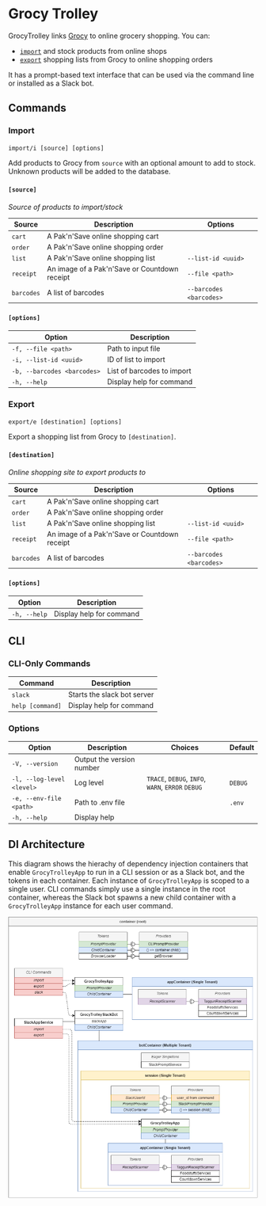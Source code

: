 # Grocy Trolley

GrocyTrolley links [Grocy](https://github.com/grocy/grocy/) to online grocery shopping. You can:

- [`import`](#import) and stock products from online shops
- [`export`](#export) shopping lists from Grocy to online shopping orders

It has a prompt-based text interface that can be used via the command line or installed as a Slack bot.

## Commands

### Import

```
import/i [source] [options]
```

Add products to Grocy from `source` with an optional amount to add to stock. Unknown products will be added to the database.

#### `[source]`

_Source of products to import/stock_

| Source     | Description                                   | Options                 |
| ---------- | --------------------------------------------- | ----------------------- |
| `cart`     | A Pak'n'Save online shopping cart             |                         |
| `order`    | A Pak'n'Save online shopping order            |                         |
| `list`     | A Pak'n'Save online shopping list             | `--list-id <uuid>`      |
| `receipt`  | An image of a Pak'n'Save or Countdown receipt | `--file <path>`         |
| `barcodes` | A list of barcodes                            | `--barcodes <barcodes>` |

#### `[options]`

| Option                      | Description                |
| --------------------------- | -------------------------- |
| `-f, --file <path>`         | Path to input file         |
| `-i, --list-id <uuid>`      | ID of list to import       |
| `-b, --barcodes <barcodes>` | List of barcodes to import |
| `-h, --help`                | Display help for command   |

### Export

```
export/e [destination] [options]
```

Export a shopping list from Grocy to `[destination]`.

#### `[destination]`

_Online shopping site to export products to_

| Source     | Description                                   | Options                 |
| ---------- | --------------------------------------------- | ----------------------- |
| `cart`     | A Pak'n'Save online shopping cart             |                         |
| `order`    | A Pak'n'Save online shopping order            |                         |
| `list`     | A Pak'n'Save online shopping list             | `--list-id <uuid>`      |
| `receipt`  | An image of a Pak'n'Save or Countdown receipt | `--file <path>`         |
| `barcodes` | A list of barcodes                            | `--barcodes <barcodes>` |

#### `[options]`

| Option       | Description              |
| ------------ | ------------------------ |
| `-h, --help` | Display help for command |

## CLI

### CLI-Only Commands

| Command          | Description                 |
| ---------------- | --------------------------- |
| `slack`          | Starts the slack bot server |
| `help [command]` | Display help for command    |

### Options

| Option                    | Description               | Choices                                           | Default |
| ------------------------- | ------------------------- | ------------------------------------------------- | ------- |
| `-V, --version`           | Output the version number |
| `-l, --log-level <level>` | Log level                 | `TRACE`, `DEBUG`, `INFO`, `WARN`, `ERROR` `DEBUG` | `DEBUG` |
| `-e, --env-file <path> `  | Path to .env file         |                                                   | `.env`  |
| `-h, --help`              | Display help              |                                                   |         |

## DI Architecture

This diagram shows the hierachy of dependency injection containers that enable `GrocyTrolleyApp` to run in a CLI session or as a Slack bot, and the tokens in each container.
Each instance of `GrocyTrolleyApp` is scoped to a single user.
CLI commands simply use a single instance in the root container, whereas the Slack bot spawns a new child container with a `GrocyTrolleyApp` instance for each user command.

![](ARCHITECTURE.png)
